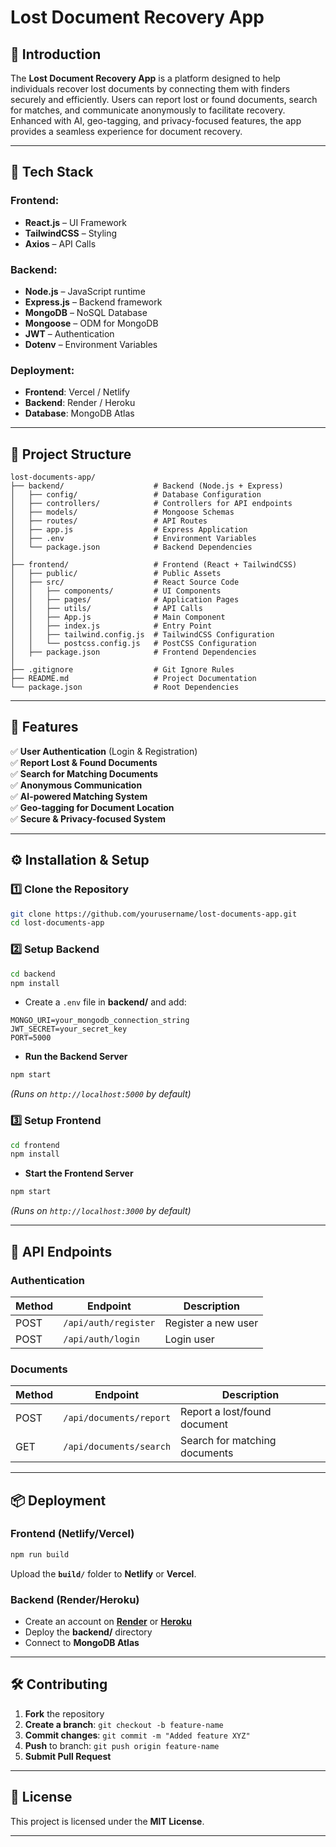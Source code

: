 # **Lost Document Recovery App**  

## 📌 **Introduction**  
The **Lost Document Recovery App** is a platform designed to help individuals recover lost documents by connecting them with finders securely and efficiently. Users can report lost or found documents, search for matches, and communicate anonymously to facilitate recovery. Enhanced with AI, geo-tagging, and privacy-focused features, the app provides a seamless experience for document recovery.

---

## 🔧 **Tech Stack**  
### **Frontend:**  
- **React.js** – UI Framework  
- **TailwindCSS** – Styling  
- **Axios** – API Calls  

### **Backend:**  
- **Node.js** – JavaScript runtime  
- **Express.js** – Backend framework  
- **MongoDB** – NoSQL Database  
- **Mongoose** – ODM for MongoDB  
- **JWT** – Authentication  
- **Dotenv** – Environment Variables  

### **Deployment:**  
- **Frontend**: Vercel / Netlify  
- **Backend**: Render / Heroku  
- **Database**: MongoDB Atlas  

---

## 📂 **Project Structure**  
```
lost-documents-app/
├── backend/                    # Backend (Node.js + Express)
│   ├── config/                 # Database Configuration
│   ├── controllers/            # Controllers for API endpoints
│   ├── models/                 # Mongoose Schemas
│   ├── routes/                 # API Routes
│   ├── app.js                  # Express Application
│   ├── .env                    # Environment Variables
│   └── package.json            # Backend Dependencies
│
├── frontend/                   # Frontend (React + TailwindCSS)
│   ├── public/                 # Public Assets
│   ├── src/                    # React Source Code
│   │   ├── components/         # UI Components
│   │   ├── pages/              # Application Pages
│   │   ├── utils/              # API Calls
│   │   ├── App.js              # Main Component
│   │   ├── index.js            # Entry Point
│   │   ├── tailwind.config.js  # TailwindCSS Configuration
│   │   └── postcss.config.js   # PostCSS Configuration
│   ├── package.json            # Frontend Dependencies
│
├── .gitignore                  # Git Ignore Rules
├── README.md                   # Project Documentation
└── package.json                # Root Dependencies
```

---

## 🚀 **Features**  
✅ **User Authentication** (Login & Registration)  
✅ **Report Lost & Found Documents**  
✅ **Search for Matching Documents**  
✅ **Anonymous Communication**  
✅ **AI-powered Matching System**  
✅ **Geo-tagging for Document Location**  
✅ **Secure & Privacy-focused System**  

---

## ⚙️ **Installation & Setup**  

### 1️⃣ **Clone the Repository**  
```bash
git clone https://github.com/yourusername/lost-documents-app.git
cd lost-documents-app
```

### 2️⃣ **Setup Backend**  
```bash
cd backend
npm install
```
- Create a `.env` file in **backend/** and add:  
```plaintext
MONGO_URI=your_mongodb_connection_string
JWT_SECRET=your_secret_key
PORT=5000
```
- **Run the Backend Server**  
```bash
npm start
```
_(Runs on `http://localhost:5000` by default)_

### 3️⃣ **Setup Frontend**  
```bash
cd frontend
npm install
```
- **Start the Frontend Server**  
```bash
npm start
```
_(Runs on `http://localhost:3000` by default)_

---

## 📡 **API Endpoints**  

### **Authentication**  
| Method | Endpoint       | Description             |
|--------|--------------|-------------------------|
| POST   | `/api/auth/register` | Register a new user |
| POST   | `/api/auth/login`    | Login user |

### **Documents**  
| Method | Endpoint               | Description                   |
|--------|-----------------------|-------------------------------|
| POST   | `/api/documents/report` | Report a lost/found document |
| GET    | `/api/documents/search` | Search for matching documents |

---

## 📦 **Deployment**  

### **Frontend (Netlify/Vercel)**  
```bash
npm run build
```
Upload the **`build/`** folder to **Netlify** or **Vercel**.

### **Backend (Render/Heroku)**  
- Create an account on **[Render](https://render.com/)** or **[Heroku](https://www.heroku.com/)**  
- Deploy the **backend/** directory  
- Connect to **MongoDB Atlas**  

---

## 🛠 **Contributing**  
1. **Fork** the repository  
2. **Create a branch**: `git checkout -b feature-name`  
3. **Commit changes**: `git commit -m "Added feature XYZ"`  
4. **Push** to branch: `git push origin feature-name`  
5. **Submit Pull Request**  

---

## 📄 **License**  
This project is licensed under the **MIT License**.  

---

